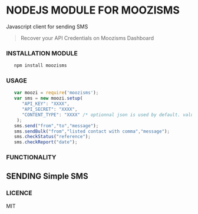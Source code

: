 # NODEJS MODULE FOR MOOZISMS
Javascript client for sending SMS 

> Recover your API Credentials on Moozisms Dashboard

### INSTALLATION MODULE

```javascript
   npm install moozisms
```

### USAGE

```javascript
   var moozi = require('moozisms');
   var sms = new moozi.setup(
      "API_KEY": "XXXX", 
      "API_SECRET": "XXXX",
      "CONTENT_TYPE": "XXXX" /* optionnal json is used by default. value possible (json or xml) */
    );
   sms.send("from","to","message"); 
   sms.sendBulk("from","listed contact with comma","message");
   sms.checkStatus("reference");
   sms.checkReport("date");

```


### FUNCTIONALITY

## SENDING Simple SMS


### LICENCE 
MIT